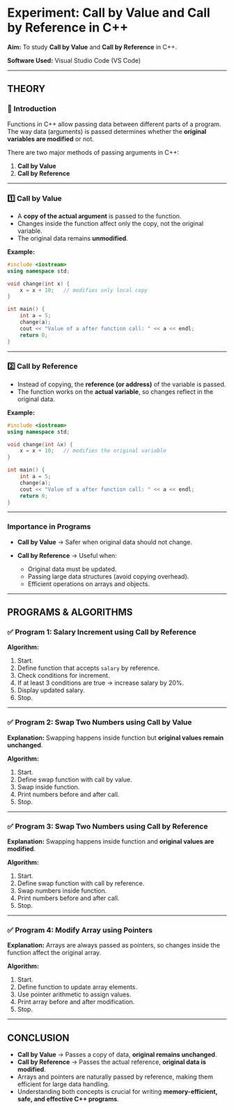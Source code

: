 # Experiment: Call by Value and Call by Reference in C++

**Aim:**
To study **Call by Value** and **Call by Reference** in C++.

**Software Used:**
Visual Studio Code (VS Code)

---

## THEORY

### 🔹 Introduction

Functions in C++ allow passing data between different parts of a program. The way data (arguments) is passed determines whether the **original variables are modified** or not.

There are two major methods of passing arguments in C++:

1. **Call by Value**
2. **Call by Reference**

---

### 1️⃣ Call by Value

* A **copy of the actual argument** is passed to the function.
* Changes inside the function affect only the copy, not the original variable.
* The original data remains **unmodified**.

**Example:**

```cpp
#include <iostream>
using namespace std;

void change(int x) {
    x = x + 10;   // modifies only local copy
}

int main() {
    int a = 5;
    change(a);
    cout << "Value of a after function call: " << a << endl;
    return 0;
}
```

---

### 2️⃣ Call by Reference

* Instead of copying, the **reference (or address)** of the variable is passed.
* The function works on the **actual variable**, so changes reflect in the original data.

**Example:**

```cpp
#include <iostream>
using namespace std;

void change(int &x) {
    x = x + 10;   // modifies the original variable
}

int main() {
    int a = 5;
    change(a);
    cout << "Value of a after function call: " << a << endl;
    return 0;
}
```

---

### Importance in Programs

* **Call by Value** → Safer when original data should not change.
* **Call by Reference** → Useful when:

  * Original data must be updated.
  * Passing large data structures (avoid copying overhead).
  * Efficient operations on arrays and objects.

---

## PROGRAMS & ALGORITHMS

### ✅ Program 1: Salary Increment using Call by Reference

**Algorithm:**

1. Start.
2. Define function that accepts `salary` by reference.
3. Check conditions for increment.
4. If at least 3 conditions are true → increase salary by 20%.
5. Display updated salary.
6. Stop.

---

### ✅ Program 2: Swap Two Numbers using Call by Value

**Explanation:**
Swapping happens inside function but **original values remain unchanged**.

**Algorithm:**

1. Start.
2. Define swap function with call by value.
3. Swap inside function.
4. Print numbers before and after call.
5. Stop.

---

### ✅ Program 3: Swap Two Numbers using Call by Reference

**Explanation:**
Swapping happens inside function and **original values are modified**.

**Algorithm:**

1. Start.
2. Define swap function with call by reference.
3. Swap numbers inside function.
4. Print numbers before and after call.
5. Stop.

---

### ✅ Program 4: Modify Array using Pointers

**Explanation:**
Arrays are always passed as pointers, so changes inside the function affect the original array.

**Algorithm:**

1. Start.
2. Define function to update array elements.
3. Use pointer arithmetic to assign values.
4. Print array before and after modification.
5. Stop.

---

## CONCLUSION

* **Call by Value** → Passes a copy of data, **original remains unchanged**.
* **Call by Reference** → Passes the actual reference, **original data is modified**.
* Arrays and pointers are naturally passed by reference, making them efficient for large data handling.
* Understanding both concepts is crucial for writing **memory-efficient, safe, and effective C++ programs**.
